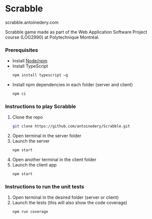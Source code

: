 <td><h1>Scrabble</h1></td>

scrabble.antoinedery.com

Scrabble game made as part of the Web Application Software Project course (LOG2990) at Polytechnique Montréal.

### Prerequisites
* Install [Node/npm](https://nodejs.org/en/download/)
* Install TypeScript
   ```sh
   npm install typescript –g
   ```
* Install npm dependencies in each folder (server and client)
   ```sh
   npm ci
   ```
   
### Instructions to play Scrabble    
1. Clone the repo
   ```sh
   git clone https://github.com/antoinedery/Scrabble.git
   ```
2. Open terminal in the server folder
3. Launch the server
   ```sh
   npm start
   ```
4. Open another terminal in the client folder
5. Launch the client app
   ```sh
   npm start
   ```
   
### Instructions to run the unit tests  
1. Open terminal in the desired folder (server or client)
2. Launch the tests (this will also show the code coverage)
   ```sh
   npm run coverage
   ``` 
